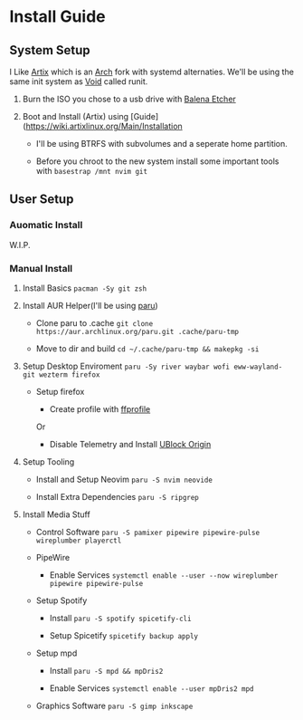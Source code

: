 # Install Guide

## System Setup

I Like [Artix](https://artixlinux.org/) which is an [Arch](https://archlinux.org/) fork with systemd alternaties. We'll be using the same init system as [Void](voidlinux.org) called runit.


1. Burn the ISO you chose to a usb drive with [Balena Etcher](https://www.balena.io/etcher/)

1. Boot and Install (Artix) using [Guide](https://wiki.artixlinux.org/Main/Installation  

	- I'll be using BTRFS with subvolumes and a seperate home partition.

	- Before you chroot to the new system install some important tools with `basestrap /mnt nvim git`
	
## User Setup

### Auomatic Install

W.I.P.

### Manual Install

1. Install Basics `pacman -Sy git zsh`

1. Install AUR Helper(I'll be using [paru](https://github.com/morganamilo/paru))

	- Clone paru to .cache `git clone https://aur.archlinux.org/paru.git .cache/paru-tmp`

	- Move to dir and build `cd ~/.cache/paru-tmp && makepkg -si`

1. Setup Desktop Enviroment `paru -Sy river waybar wofi eww-wayland-git wezterm firefox`

	- Setup firefox

		- Create profile with [ffprofile](https://ffprofile.com/)

		Or

		- Disable Telemetry and Install [UBlock Origin](https://addons.mozilla.org/en-US/firefox/addon/ublock-origin/)

1. Setup Tooling

	- Install and Setup Neovim `paru -S nvim neovide`

	- Install Extra Dependencies `paru -S ripgrep`

1. Install Media Stuff

	- Control Software `paru -S pamixer pipewire pipewire-pulse wireplumber playerctl`

	- PipeWire

		- Enable Services `systemctl enable --user --now wireplumber pipewire pipewire-pulse`

	- Setup Spotify

		* Install `paru -S spotify spicetify-cli`

		* Setup Spicetify `spicetify backup apply`

	- Setup mpd
			
		* Install `paru -S mpd && mpDris2`

		* Enable Services `systemctl enable --user mpDris2 mpd`
		
	- Graphics Software `paru -S gimp inkscape`
